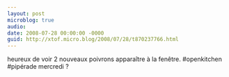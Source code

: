 ```yaml
---
layout: post
microblog: true
audio: 
date: 2008-07-28 00:00:00 -0000
guid: http://xtof.micro.blog/2008/07/28/t870237766.html
---
```

heureux de voir 2 nouveaux poivrons apparaître à la fenêtre. #openkitchen #pipérade mercredi ?
